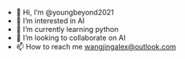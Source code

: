- 👋 Hi, I’m @youngbeyond2021
- 👀 I’m interested in AI
- 🌱 I’m currently learning python
- 💞️ I’m looking to collaborate on AI
- 📫 How to reach me wangjingalex@outlook.com

<!---
youngbeyond2021/youngbeyond2021 is a ✨ special ✨ repository because its `README.md` (this file) appears on your GitHub profile.
You can click the Preview link to take a look at your changes.
--->
